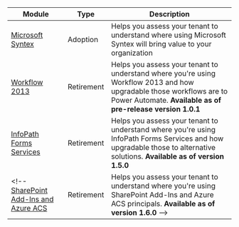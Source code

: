 
Module | Type | Description
-------|------|------------
[Microsoft Syntex](./../sharepoint-syntex/readme.md) | Adoption | Helps you assess your tenant to understand where using Microsoft Syntex will bring value to your organization
[Workflow 2013](./../workflow/readme.md) | Retirement | Helps you assess your tenant to understand where you're using Workflow 2013 and how upgradable those workflows are to Power Automate. **Available as of pre-release version 1.0.1**
[InfoPath Forms Services](./../infopath/readme.md) | Retirement | Helps you assess your tenant to understand where you're using InfoPath Forms Services and how upgradable those to alternative solutions. **Available as of version 1.5.0**
<!-- [SharePoint Add-Ins and Azure ACS](./../addinsacs/readme.md) | Retirement | Helps you assess your tenant to understand where you're using SharePoint Add-Ins and Azure ACS principals. **Available as of version 1.6.0** -->
